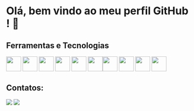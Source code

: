 # Olá, bem vindo ao meu perfil GitHub ! 👋

## Ferramentas e Tecnologias

<div>
<img loading="lazy" src="https://cdn.jsdelivr.net/gh/devicons/devicon/icons/html5/html5-original.svg"  width="40" height="40"/> <img loading="lazy" src="https://cdn.jsdelivr.net/gh/devicons/devicon/icons/css3/css3-original.svg"  width="40" height="40"/> <img loading="lazy" src="https://cdn.jsdelivr.net/gh/devicons/devicon/icons/javascript/javascript-original.svg"  width="40" height="40"/> <img loading="lazy" src="https://cdn.jsdelivr.net/gh/devicons/devicon/icons/typescript/typescript-original.svg"   width="40" height="40"/> <img loading="lazy" src="https://cdn.jsdelivr.net/gh/devicons/devicon/icons/react/react-original.svg" width="40" height="40"/> <img loading="lazy" src=https://cdn.jsdelivr.net/gh/devicons/devicon/icons/nextjs/nextjs-original-wordmark.svg""  width="40" height="40"/><img loading="lazy" src="https://cdn.jsdelivr.net/gh/devicons/devicon/icons/nodejs/nodejs-original.svg"  width="40" height="40"/> <img loading="lazy" src="https://cdn.jsdelivr.net/gh/devicons/devicon/icons/express/express-original.svg"  width="40" height="40"/> <img loading="lazy" src="https://cdn.jsdelivr.net/gh/devicons/devicon/icons/nestjs/nestjs-plain.svg"  width="40" height="40"/> <img loading="lazy" src="https://cdn.jsdelivr.net/gh/devicons/devicon/icons/postgresql/postgresql-original.svg"  width="40" height="40"/>
</div>


## Contatos:

<div>
<a href = "mailto:contato@seu-usuário-aqui"><img loading="lazy" src="https://img.shields.io/badge/Gmail-D14836?style=for-the-badge&logo=gmail&logoColor=white" target="_blank"></a>
<a href="https://www.linkedin.com/in/franklin-neto" target="_blank"><img loading="lazy" src="https://img.shields.io/badge/-LinkedIn-%230077B5?style=for-the-badge&logo=linkedin&logoColor=white" target="_blank"></a>   
</div>





<!--

<div>
<a href="https://github.com/FranklinNeto">
<img loading="lazy" height="180em" src="https://github-readme-stats.vercel.app/api/top-langs/?username=FranklinNeto&layout=compact&langs_count=7&theme=dracula"/>
<img loading="lazy" height="180em" src="https://github-readme-stats.vercel.app/api?username=FranklinNeto&show_icons=true&theme=dracula&include_all_commits=true&count_private=true"/>
</div>


**FranklinNeto/FranklinNeto** is a ✨ _special_ ✨ repository because its `README.md` (this file) appears on your GitHub profile.
<img loading="lazy" src=  width="40" height="40"/>
Here are some ideas to get you started:

- 🔭 I’m currently working on ...
- 🌱 I’m currently learning ...
- 👯 I’m looking to collaborate on ...
- 🤔 I’m looking for help with ...
- 💬 Ask me about ...
- 📫 How to reach me: ...
- 😄 Pronouns: ...
- ⚡ Fun fact: ...
-->
